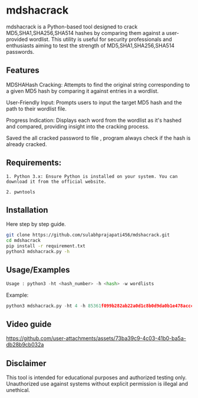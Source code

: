
# mdshacrack

mdshacrack is a Python-based tool designed to crack MD5,SHA1,SHA256,SHA514 hashes by comparing them against a user-provided wordlist. 
This utility is useful for security professionals and enthusiasts aiming to test the strength of MD5,SHA1,SHA256,SHA514 passwords.


## Features
MDSHAHash Cracking: 
Attempts to find the original string corresponding to a given MD5 hash by comparing it against entries in a wordlist.

User-Friendly Input: Prompts users to input the target MD5 hash and the path to their wordlist file.

Progress Indication: Displays each word from the wordlist as it's hashed and compared, providing insight into the cracking process.

Saved the all cracked password to file , program always check if the hash is already cracked.



## Requirements:
    1. Python 3.x: Ensure Python is installed on your system. You can download it from the official website.

    2. pwntools

    

## Installation

Here step by step guide.

```bash
git clone https://github.com/sulabhprajapati456/mdshacrack.git
cd mdshacrack
pip install -r requirement.txt
python3 mdshacrack.py -h
```
    
## Usage/Examples

```python
Usage : python3 -ht <hash_number> -h <hash> -w wordlists 
```

Example: 

```python
python3 mdshacrack.py -ht 4 -h 85361f099b282ab22a0d1c8b0d9da0b1e478accc5384aae73fba7a7099be5d35 -w /usr/share/wordlists/rockyou.txt
```
## Video guide

https://github.com/user-attachments/assets/73ba39c9-4c03-41b0-ba5a-db28b9cb032a

## Disclaimer
This tool is intended for educational purposes and authorized testing only. Unauthorized use against systems without explicit permission is illegal and unethical.
